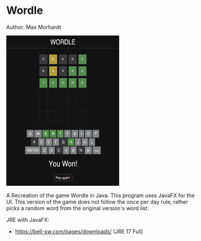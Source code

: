 # Wordle
Author: Max Morhardt

<img src="./assets/game_preview.png" width="300" height="400" class="center" >

A Recreation of the game Wordle in Java. This program uses JavaFX for the UI. This version of the game does not follow the once per day rule, rather picks a random word from the original version's word list.

JRE with JavaFX:
- https://bell-sw.com/pages/downloads/ (JRE 17 Full)
